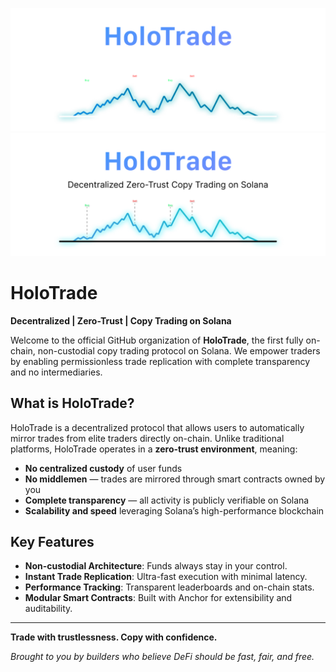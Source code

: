 ![Banner](./Dark%20Banner.png#gh-dark-mode-only)
![Banner](./Light%20Banner.png#gh-light-mode-only)


# HoloTrade

**Decentralized | Zero-Trust | Copy Trading on Solana**

Welcome to the official GitHub organization of **HoloTrade**, the first fully on-chain, non-custodial copy trading protocol on Solana. We empower traders by enabling permissionless trade replication with complete transparency and no intermediaries.

## What is HoloTrade?

HoloTrade is a decentralized protocol that allows users to automatically mirror trades from elite traders directly on-chain. Unlike traditional platforms, HoloTrade operates in a **zero-trust environment**, meaning:

- **No centralized custody** of user funds
- **No middlemen** — trades are mirrored through smart contracts owned by you
- **Complete transparency** — all activity is publicly verifiable on Solana
- **Scalability and speed** leveraging Solana’s high-performance blockchain

## Key Features

- **Non-custodial Architecture**: Funds always stay in your control.
- **Instant Trade Replication**: Ultra-fast execution with minimal latency.
- **Performance Tracking**: Transparent leaderboards and on-chain stats.
- **Modular Smart Contracts**: Built with Anchor for extensibility and auditability.

---

**Trade with trustlessness. Copy with confidence.**

*Brought to you by builders who believe DeFi should be fast, fair, and free.*

